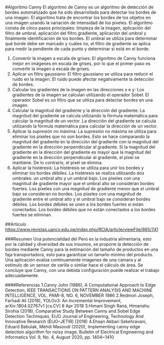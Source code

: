 #Algoritmo Canny
El algoritmo de Canny es un algoritmo de detección de bordes automatizado que ha sido desarrollado para detectar los bordes de una imagen. El algoritmo trata de encontrar los bordes de los objetos en una imagen usando la variación de intensidad de los pixeles. El algoritmo consta de cinco pasos principales: limpieza de la imagen, aplicación del filtro de umbral, aplicación del filtro gradiente, aplicación del umbral y finalmente identificación de los bordes. El umbral se utiliza para determinar qué borde debe ser marcado y cuáles no, el filtro de gradiente se aplica para medir la pendiente de cada punto y determinar si está en el borde.
1. Convertir la imagen a escala de grises: El algoritmo de Canny funciona mejor en imágenes en escala de grises, por lo que el primer paso es convertir la imagen a escala de grises.
2. Aplicar un filtro gaussiano: El filtro gaussiano se utiliza para reducir el ruido en la imagen. El ruido puede afectar negativamente la detección de bordes.
3. Calcular los gradientes de la imagen en las direcciones x e y: Los gradientes de la imagen se calculan utilizando el operador Sobel. El operador Sobel es un filtro que se utiliza para detectar bordes en una imagen.
4. Calcular la magnitud del gradiente y la dirección del gradiente: La magnitud del gradiente se calcula utilizando la fórmula matemática para calcular la magnitud de un vector. La dirección del gradiente se calcula utilizando la fórmula matemática para calcular la dirección de un vector.
5. Aplicar la supresión no máxima: La supresión no máxima se utiliza para eliminar los píxeles que no son bordes. Esto se hace comparando la magnitud del gradiente en la dirección del gradiente con la magnitud del gradiente en la dirección perpendicular al gradiente. Si la magnitud del gradiente en la dirección del gradiente es mayor que la magnitud del gradiente en la dirección perpendicular al gradiente, el píxel se mantiene. De lo contrario, el píxel se elimina.
6. Aplicar la histéresis: La histéresis se utiliza para unir los bordes y eliminar los bordes débiles. La histéresis se realiza utilizando dos umbrales: un umbral alto y un umbral bajo. Los píxeles con una magnitud de gradiente mayor que el umbral alto se consideran bordes fuertes. Los píxeles con una magnitud de gradiente menor que el umbral bajo se consideran no bordes. Los píxeles con una magnitud de gradiente entre el umbral alto y el umbral bajo se consideran bordes débiles. Los bordes débiles se unen a los bordes fuertes si están conectados. Los bordes débiles que no están conectados a los bordes fuertes se eliminan.

##Artículo
https://www.revistas.uancv.edu.pe/index.php/RCIA/article/viewFile/865/741

###Resumen
Una potencialidad del Perú es la industria alimentaria, esto por la calidad y diversidad de sus insumos, se propone la detección de bordes mediante Canny para la estimación del tamaño de productos en una faja transportadora, esto para garantizar un tamaño mínimo del producto. Una aplicación evalúa continuamente imágenes de una cámara y al estímulo de un sensor de varilla o similar hace el cálculo de área. Se concluye que Canny, con una debida configuración puede realizar el trabajo adecuadamente.

####Referencias
1.Canny John (1986), A Computational Approach to Edge Detection, IEEE TRANSACTIONS ON PATTERN ANALYSIS AND MACHINE INTELLIGENCE, VOL. PAMI-8, NO. 6, NOVEMBER 1986
2.Redmon Joseph, Farhadi Ali (2018), YOLOv3: An Incremental Improvement, arXiv:1804.02767v1 [cs.CV] 8 Apr 2018
3.Himani Singh Rana, Himanshu Sirohia (2018), Comparative Study Between Canny and Sobel Edge Detection Techniques, EIJO Journal of Engineering, Technology And Innovative Research (EIJO–JETIR) (2018)
4.Ehsan Akbari Sekehravani, Eduard Babulak, Mehdi Masoodi (2020), Implementing canny edge detection algorithm for noisy image, Bulletin of Electrical Engineering and Informatics Vol. 9, No. 4, August 2020, pp. 1404~1410
